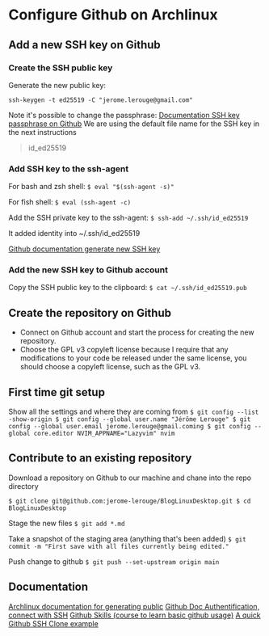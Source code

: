 # Configure Github on Archlinux #

## Add a new SSH key on Github ##

### Create the SSH public key ###

Generate the new public key:

`ssh-keygen -t ed25519 -C "jerome.lerouge@gmail.com"`

Note it's possible to change the passphrase: [Documentation SSH key passphrase on Github](https://docs.github.com/en/authentication/connecting-to-github-with-ssh/working-with-ssh-key-passphrases)
We are using the default file name for the SSH key in the next instructions
> id_ed25519
>
### Add SSH key to the ssh-agent

For bash and zsh shell:
`$ eval "$(ssh-agent -s)"`

For fish shell:
`$ eval (ssh-agent -c)`

Add the SSH private key to the ssh-agent:
`$ ssh-add ~/.ssh/id_ed25519`

It added identity into ~/.ssh/id_ed25519

[Github documentation generate new SSH key](https://docs.github.com/en/authentication/connecting-to-github-with-ssh/generating-a-new-ssh-key-and-adding-it-to-the-ssh-agent)

### Add the new SSH key to Github account ###

Copy the SSH public key to the clipboard:
`$ cat ~/.ssh/id_ed25519.pub`

## Create the repository on Github ##

- Connect on Github account and start the process for creating the new repository.
- Choose the GPL v3 copyleft license because I require that any modifications to your code be released under the same license, you should choose a copyleft license, such as the GPL v3.

## First time git setup ##

Show all the settings and where they are coming from
`$ git config --list -show-origin
$ git config --global user.name "Jérôme Lerouge"
$ git config --global user.email jerome.lerouge@gmail.coming
$ git config --global core.editor NVIM_APPNAME="Lazyvim" nvim`

## Contribute to an existing repository ##

Download a repository on Github to our machine and chane into the repo directory

`$ git clone git@github.com:jerome-lerouge/BlogLinuxDesktop.git
$ cd BlogLinuxDesktop`

Stage the new files
`$ git add *.md`

Take a snapshot of the staging area (anything that's been added)
`$ git commit -m "First save with all files currently being edited."`

Push change to github
`$ git push --set-upstream origin main`

## Documentation ##

[Archlinux documentation for generating public](https://wiki.archlinux.org/title/SSH_keys)
[Github Doc Authentification, connect with SSH](https://docs.github.com/en/authentication/connecting-to-github-with-ssh/adding-a-new-ssh-key-to-your-github-account)
[Github Skills (course to learn basic github usage)](https://skills.github.com/)
[A quick Github SSH Clone example](https://www.theserverside.com/blog/Coffee-Talk-Java-News-Stories-and-Opinions/github-clone-with-ssh-keys)
